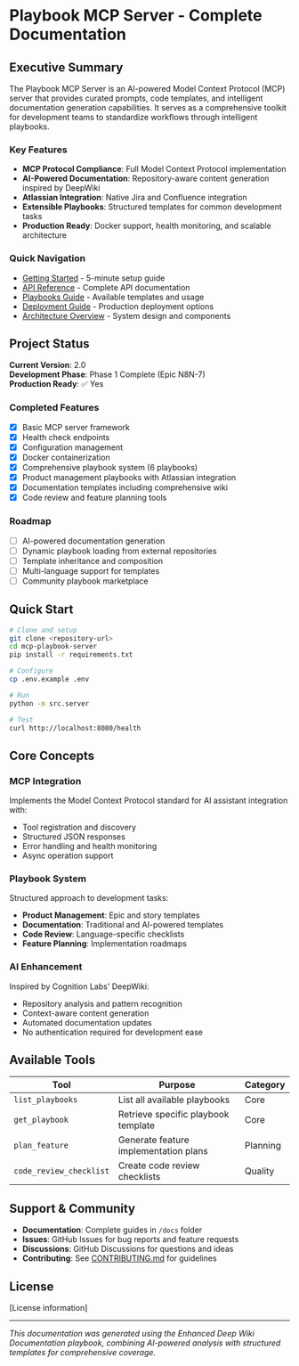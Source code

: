 # Playbook MCP Server - Complete Documentation

## Executive Summary

The Playbook MCP Server is an AI-powered Model Context Protocol (MCP) server that provides curated prompts, code templates, and intelligent documentation generation capabilities. It serves as a comprehensive toolkit for development teams to standardize workflows through intelligent playbooks.

### Key Features
- **MCP Protocol Compliance**: Full Model Context Protocol implementation
- **AI-Powered Documentation**: Repository-aware content generation inspired by DeepWiki
- **Atlassian Integration**: Native Jira and Confluence integration
- **Extensible Playbooks**: Structured templates for common development tasks
- **Production Ready**: Docker support, health monitoring, and scalable architecture

### Quick Navigation
- [Getting Started](./guides/quick-start.md) - 5-minute setup guide
- [API Reference](./guides/api-reference.md) - Complete API documentation
- [Playbooks Guide](./guides/playbooks.md) - Available templates and usage
- [Deployment Guide](./operations/deployment.md) - Production deployment options
- [Architecture Overview](./overview/architecture.md) - System design and components

## Project Status

**Current Version**: 2.0  
**Development Phase**: Phase 1 Complete (Epic N8N-7)  
**Production Ready**: ✅ Yes

### Completed Features
- [x] Basic MCP server framework
- [x] Health check endpoints  
- [x] Configuration management
- [x] Docker containerization
- [x] Comprehensive playbook system (6 playbooks)
- [x] Product management playbooks with Atlassian integration
- [x] Documentation templates including comprehensive wiki
- [x] Code review and feature planning tools

### Roadmap
- [ ] AI-powered documentation generation
- [ ] Dynamic playbook loading from external repositories
- [ ] Template inheritance and composition
- [ ] Multi-language support for templates
- [ ] Community playbook marketplace

## Quick Start

```bash
# Clone and setup
git clone <repository-url>
cd mcp-playbook-server
pip install -r requirements.txt

# Configure
cp .env.example .env

# Run
python -m src.server

# Test
curl http://localhost:8080/health
```

## Core Concepts

### MCP Integration
Implements the Model Context Protocol standard for AI assistant integration with:
- Tool registration and discovery
- Structured JSON responses
- Error handling and health monitoring
- Async operation support

### Playbook System
Structured approach to development tasks:
- **Product Management**: Epic and story templates
- **Documentation**: Traditional and AI-powered templates
- **Code Review**: Language-specific checklists
- **Feature Planning**: Implementation roadmaps

### AI Enhancement
Inspired by Cognition Labs' DeepWiki:
- Repository analysis and pattern recognition
- Context-aware content generation
- Automated documentation updates
- No authentication required for development ease

## Available Tools

| Tool | Purpose | Category |
|------|---------|----------|
| `list_playbooks` | List all available playbooks | Core |
| `get_playbook` | Retrieve specific playbook template | Core |
| `plan_feature` | Generate feature implementation plans | Planning |
| `code_review_checklist` | Create code review checklists | Quality |

## Support & Community

- **Documentation**: Complete guides in `/docs` folder
- **Issues**: GitHub Issues for bug reports and feature requests
- **Discussions**: GitHub Discussions for questions and ideas
- **Contributing**: See [CONTRIBUTING.md](./CONTRIBUTING.md) for guidelines

## License

[License information]

---

*This documentation was generated using the Enhanced Deep Wiki Documentation playbook, combining AI-powered analysis with structured templates for comprehensive coverage.*